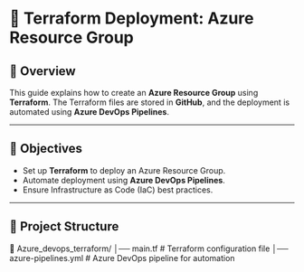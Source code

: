 # 📌 Terraform Deployment: Azure Resource Group  

## 📝 Overview  
This guide explains how to create an **Azure Resource Group** using **Terraform**. The Terraform files are stored in **GitHub**, and the deployment is automated using **Azure DevOps Pipelines**.

---

## 🎯 Objectives  
- Set up **Terraform** to deploy an Azure Resource Group.  
- Automate deployment using **Azure DevOps Pipelines**.  
- Ensure Infrastructure as Code (IaC) best practices.

---

## 📂 Project Structure  
📁 Azure_devops_terraform/ │── main.tf # Terraform configuration file
│── azure-pipelines.yml # Azure DevOps pipeline for automation
